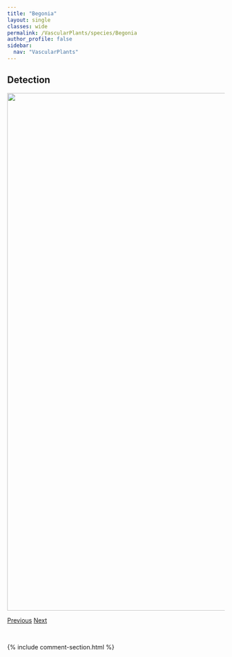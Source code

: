 ```yaml
---
title: "Begonia"
layout: single
classes: wide
permalink: /VascularPlants/species/Begonia
author_profile: false
sidebar:
  nav: "VascularPlants"
---
```


<h2>Detection</h2>

<a href="https://drive.google.com/uc?export=view&id=1b0xGeZFjcwgWkkfIpHidGsO6KymZ7EUy">
<img src="https://drive.google.com/uc?export=view&id=1b0xGeZFjcwgWkkfIpHidGsO6KymZ7EUy" height = "1200" width = "800">
</a>


<a href="/DevelopmentWebsite/VascularPlants/species/BeckmanniaSyzigachne" class="pagination--pager" title="Beckmannia syzigachne">Previous</a> <a href="/DevelopmentWebsite/VascularPlants/species/Betula" class="pagination--pager" title="Betula">Next</a>

<p>&nbsp;</p>

{% include comment-section.html %}

